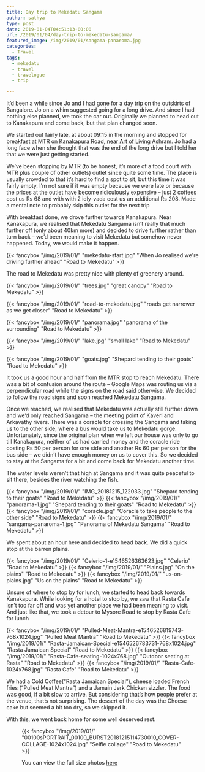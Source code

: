 ```yaml
---
title: Day trip to Mekedatu Sangama
author: sathya
type: post
date: 2019-01-04T04:51:13+00:00
url: /2019/01/04/day-trip-to-mekedatu-sangama/
featured_image: /img/2019/01/sangama-panaroma.jpg
categories:
  - Travel
tags:
  - mekedatu
  - travel
  - travelogue
  - trip

---
```

It&#8217;d been a while since Jo and I had gone for a day trip on the outskirts of Bangalore. Jo on a whim suggested going for a long drive. And since I had nothing else planned, we took the car out. Originally we planned to head out to Kanakapura and come back, but that plan changed soon. 

We started out fairly late, at about 09:15 in the morning and stopped for breakfast at MTR on <a rel="noreferrer noopener" aria-label="Kanakapura Road, near Art of Living (opens in a new tab)" href="https://goo.gl/maps/F8VYRxMWYCw" target="_blank">Kanakapura Road, near Art of Living</a>&nbsp;Ashram. Jo had a long face when she thought that was the end of the long drive but I told her that we were just getting started.

<!--more-->

We&#8217;ve been stopping by MTR (to be honest, it&#8217;s more of a food court with MTR plus couple of other outlets) outlet since quite some time. The place is usually crowded to that it&#8217;s hard to find a spot to sit, but this time it was fairly empty. I&#8217;m not sure if it was empty because we were late or because the prices at the outlet have become ridiculously expensive &#8211; just 2 coffees cost us Rs 68 and with with 2 idly-vada cost us an additional Rs 208. Made a mental note to probably skip this outlet for the next trip

With breakfast done, we drove further towards Kanakapura. Near Kanakapura, we realised that Mekedatu Sangama isn&#8217;t really that much further off (only about 40km more) and decided to drive further rather than turn back &#8211; we&#8217;d been meaning to visit Mekedatu but somehow never happened. Today, we would make it happen.

{{< fancybox "/img/2019/01/" "mekedatu-start.jpg" "When Jo realised we're driving further ahead" "Road to Mekedatu" >}}

The road to Mekedatu was pretty nice with plenty of greenery around. 

{{< fancybox "/img/2019/01/" "trees.jpg" "great canopy" "Road to Mekedatu" >}}

{{< fancybox "/img/2019/01/" "road-to-mekedatu.jpg" "roads get narrower as we get closer" "Road to Mekedatu" >}}

{{< fancybox "/img/2019/01/" "panorama.jpg" "panorama of the surrounding" "Road to Mekedatu" >}}

{{< fancybox "/img/2019/01/" "lake.jpg" "small lake" "Road to Mekedatu" >}}

{{< fancybox "/img/2019/01/" "goats.jpg" "Shepard tending to their goats" "Road to Mekedatu" >}}


It took us a good hour and half from the MTR stop to reach Mekedatu. There was a bit of confusion around the route &#8211; Google Maps was routing us via a perpendicular road while the signs on the road said otherwise. We decided to follow the road signs and soon reached Mekedatu Sangama. 

Once we reached, we realised that Mekedatu was actually still further down and we&#8217;d only reached Sangama &#8211; the meeting point of Kaveri and Arkavathy rivers. There was a coracle for crossing the Sangama and taking us to the other side, where a bus would take us to Mekedatu gorge. Unfortunately, since the original plan when we left our house was only to go till Kanakapura, neither of us had carried money and the coracle ride costing Rs 50 per person for one side and another Rs 60 per person for the bus side &#8211; we didn&#8217;t have enough money on us to cover this. So we decided to stay at the Sangama for a bit and come back for Mekedatu another time. 

The water levels weren&#8217;t that high at Sangama and it was quite peaceful to sit there, besides the river watching the fish.

{{< fancybox "/img/2019/01/" "IMG_20181215_122033.jpg" "Shepard tending to their goats" "Road to Mekedatu" >}}
{{< fancybox "/img/2019/01/" "panorama-1.jpg" "Shepard tending to their goats" "Road to Mekedatu" >}}
{{< fancybox "/img/2019/01/" "coracle.jpg" "Coracle to take people to the other side" "Road to Mekedatu" >}}
{{< fancybox "/img/2019/01/" "sangama-panaroma-1.jpg" "Panorama of Mekedatu Sangama" "Road to Mekedatu" >}}

We spent about an hour here and decided to head back. We did a quick stop at the barren plains.

{{< fancybox "/img/2019/01/" "Celerio-1-e1546526363623.jpg" "Celerio" "Road to Mekedatu" >}}
{{< fancybox "/img/2019/01/" "Plains.jpg" "On the plains" "Road to Mekedatu" >}}
{{< fancybox "/img/2019/01/" "us-on-plains.jpg" "Us on the plains" "Road to Mekedatu" >}}


Unsure of where to stop by for lunch, we started to head back towards Kanakapura. While looking for a hotel to stop by, we saw that Rasta Cafe isn&#8217;t too far off and was yet another place we had been meaning to visit. And just like that, we took a detour to Mysore Road to stop by Rasta Cafe for lunch

{{< fancybox "/img/2019/01/" "Pulled-Meat-Mantra-e1546526819743-768x1024.jpg" "Pulled Meat Mantra" "Road to Mekedatu" >}}
{{< fancybox "/img/2019/01/" "Rasta-Jamaican-Special-e1546526783731-768x1024.jpg" "Rasta Jamaican Special" "Road to Mekedatu" >}}
{{< fancybox "/img/2019/01/" "Rasta-Cafe-seating-1024x768.jpg" "Outdoor seating at Rasta" "Road to Mekedatu" >}}
{{< fancybox "/img/2019/01/" "Rasta-Cafe-1024x768.jpg" "Rasta Cafe" "Road to Mekedatu" >}}


We had a Cold Coffee(&#8220;Rasta Jamaican Special&#8221;), cheese loaded French fries (&#8220;Pulled Meat Mantra&#8221;) and a Jamain Jerk Chicken sizzler. The food was good, if a bit slow to arrive. But considering that&#8217;s how people prefer at the venue, that&#8217;s not surprising. The dessert of the day was the Cheese cake but seemed a bit too dry, so we skipped it. 

With this, we went back home for some well deserved rest.<figure class="wp-block-image">

{{< fancybox "/img/2019/01/" "00100sPORTRAIT_00100_BURST20181215114730010_COVER-COLLAGE-1024x1024.jpg" "Selfie collage" "Road to Mekedatu" >}}


You can view the full size photos <a rel="noreferrer noopener" aria-label="here (opens in a new tab)" href="https://photos.app.goo.gl/6buVpTRbu42yuiM66" target="_blank">here</a>
